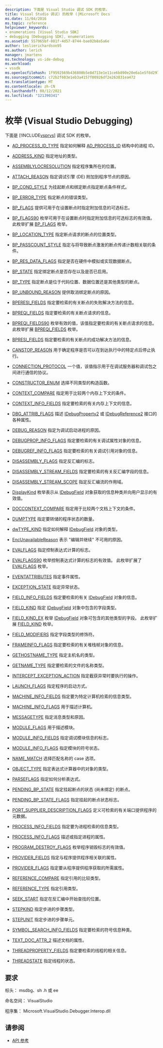 ```yaml
---
description: 下面是 Visual Studio 调试 SDK 的枚举。
title: Visual Studio 调试) 的枚举 (|Microsoft Docs
ms.date: 11/04/2016
ms.topic: reference
helpviewer_keywords:
- enumerations [Visual Studio SDK]
- debugging [Debugging SDK], enumerations
ms.assetid: 557065bf-081f-4d57-8744-bae02b8a5a6e
author: leslierichardson95
ms.author: lerich
manager: jmartens
ms.technology: vs-ide-debug
ms.workload:
- vssdk
ms.openlocfilehash: 1f9592569b436808b5e8d713e1e11ce6b890e20e6a1e5f8d2972d8173cc97b77
ms.sourcegitcommit: c72b2f603e1eb3a4157f00926df2e263831ea472
ms.translationtype: MT
ms.contentlocale: zh-CN
ms.lasthandoff: 08/12/2021
ms.locfileid: "121390341"
---
```

# <a name="enumerations-visual-studio-debugging"></a>枚举 (Visual Studio Debugging)
下面是 [!INCLUDE[vsprvs](../../../code-quality/includes/vsprvs_md.md)] 调试 SDK 的枚举。

- [AD_PROCESS_ID_TYPE](../../../extensibility/debugger/reference/ad-process-id-type.md) 指定如何解释 [AD_PROCESS_ID](../../../extensibility/debugger/reference/ad-process-id.md) 结构中的进程 ID。

- [ADDRESS_KIND](../../../extensibility/debugger/reference/address-kind.md) 指定地址的类型。

- [ASSEMBLYLOCRESOLUTION](../../../extensibility/debugger/reference/assemblylocresolution.md) 指定程序集所在的位置。

- [ATTACH_REASON](../../../extensibility/debugger/reference/attach-reason.md) 指定调试引擎 (DE) 附加到程序节点的原因。

- [BP_COND_STYLE](../../../extensibility/debugger/reference/bp-cond-style.md) 为挂起断点和绑定断点指定断点条件样式。

- [BP_ERROR_TYPE](../../../extensibility/debugger/reference/bp-error-type.md) 指定断点的错误类型。

- [BP_FLAGS](../../../extensibility/debugger/reference/bp-flags.md) 提供可用于在设置断点时指定附加信息的可选标志。

- [BP_FLAGS90](../../../extensibility/debugger/reference/bp-flags90.md) 枚举可用于在设置断点时指定附加信息的可选标志的有效值。 此枚举扩展 [BP_FLAGS](../../../extensibility/debugger/reference/bp-flags.md) 枚举。

- [BP_LOCATION_TYPE](../../../extensibility/debugger/reference/bp-location-type.md) 指定断点请求的断点的位置类型。

- [BP_PASSCOUNT_STYLE](../../../extensibility/debugger/reference/bp-passcount-style.md) 指定与将导致断点激发的断点传递计数相关联的条件。

- [BP_RES_DATA_FLAGS](../../../extensibility/debugger/reference/bp-res-data-flags.md) 指定是否在硬件中模拟或实现数据断点。

- [BP_STATE](../../../extensibility/debugger/reference/bp-state.md) 指定绑定断点是否存在以及是否已启用。

- [BP_TYPE](../../../extensibility/debugger/reference/bp-type.md) 指定断点是位于代码位置、数据位置还是其他类型的断点。

- [BP_UNBOUND_REASON](../../../extensibility/debugger/reference/bp-unbound-reason.md) 提供取消绑定断点的原因。

- [BPERESI_FIELDS](../../../extensibility/debugger/reference/bperesi-fields.md) 指定要检索的有关断点的失败解决方法的信息。

- [BPREQI_FIELDS](../../../extensibility/debugger/reference/bpreqi-fields.md) 指定要检索的有关断点请求的信息。

- [BPREQI_FIELDS90](../../../extensibility/debugger/reference/bpreqi-fields90.md) 枚举有效的值，该值指定要检索的有关断点请求的信息。 此枚举扩展 [BPREQI_FIELDS](../../../extensibility/debugger/reference/bpreqi-fields.md) 枚举。

- [BPRESI_FIELDS](../../../extensibility/debugger/reference/bpresi-fields.md) 指定要检索的有关断点的成功解决方法的信息。

- [CANSTOP_REASON](../../../extensibility/debugger/reference/canstop-reason.md) 用于确定程序是否可以在到达执行中的特定点后停止执行。

- [CONNECTION_PROTOCOL](../../../extensibility/debugger/reference/connection-protocol.md) 一个值，该值指示用于在调试服务器和调试包之间进行通信的协议。

- [CONSTRUCTOR_ENUM](../../../extensibility/debugger/reference/constructor-enum.md) 选择不同类型的构造函数。

- [CONTEXT_COMPARE](../../../extensibility/debugger/reference/context-compare.md) 指定用于比较两个内存上下文的条件。

- [CONTEXT_INFO_FIELDS](../../../extensibility/debugger/reference/context-info-fields.md) 指定要检索的有关内存上下文的信息。

- [DBG_ATTRIB_FLAGS](../../../extensibility/debugger/reference/dbg-attrib-flags.md) 描述 [IDebugProperty2](../../../extensibility/debugger/reference/idebugproperty2.md) 或 [IDebugReference2](../../../extensibility/debugger/reference/idebugreference2.md) 接口的各种属性。

- [DEBUG_REASON](../../../extensibility/debugger/reference/debug-reason.md) 指定为调试启动进程的原因。

- [DEBUGPROP_INFO_FLAGS](../../../extensibility/debugger/reference/debugprop-info-flags.md) 指定要检索的有关调试属性对象的信息。

- [DEBUGREF_INFO_FLAGS](../../../extensibility/debugger/reference/debugref-info-flags.md) 指定要检索的有关调试引用对象的信息。

- [DISASSEMBLY_FLAGS](../../../extensibility/debugger/reference/disassembly-flags.md) 指定反汇编的标志。

- [DISASSEMBLY_STREAM_FIELDS](../../../extensibility/debugger/reference/disassembly-stream-fields.md) 指定要检索的有关反汇编字段的信息。

- [DISASSEMBLY_STREAM_SCOPE](../../../extensibility/debugger/reference/disassembly-stream-scope.md) 指定反汇编流的作用域。

- [DisplayKind](../../../extensibility/debugger/reference/displaykind.md) 枚举表示从 [IDebugField](../../../extensibility/debugger/reference/idebugfield.md) 对象获取的信息种类并向用户显示的有效值。

- [DOCCONTEXT_COMPARE](../../../extensibility/debugger/reference/doccontext-compare.md) 指定用于比较两个文档上下文的条件。

- [DUMPTYPE](../../../extensibility/debugger/reference/dumptype.md) 指定要转储的程序状态的数量。

- [dwTYPE_KIND](../../../extensibility/debugger/reference/dwtype-kind.md) 指定如何解释 [IDebugField](../../../extensibility/debugger/reference/idebugfield.md) 对象的类型。

- [EncUnavailableReason](../../../extensibility/debugger/reference/encunavailablereason.md) 表示 "编辑并继续" 不可用的原因。

- [EVALFLAGS](../../../extensibility/debugger/reference/evalflags.md) 指定控制表达式计算的标志。

- [EVALFLAGS90](../../../extensibility/debugger/reference/evalflags90.md) 枚举控制表达式计算的标志的有效值。 此枚举扩展了 [EVALFLAGS](../../../extensibility/debugger/reference/evalflags.md) 枚举。

- [EVENTATTRIBUTES](../../../extensibility/debugger/reference/eventattributes.md) 指定事件属性。

- [EXCEPTION_STATE](../../../extensibility/debugger/reference/exception-state.md) 指定异常状态。

- [FIELD_INFO_FIELDS](../../../extensibility/debugger/reference/field-info-fields.md) 指定要检索的有关 [IDebugField](../../../extensibility/debugger/reference/idebugfield.md) 对象的信息。

- [FIELD_KIND](../../../extensibility/debugger/reference/field-kind.md) 指定 [IDebugField](../../../extensibility/debugger/reference/idebugfield.md) 对象中包含的字段类型。

- [FIELD_KIND_EX](../../../extensibility/debugger/reference/field-kind-ex.md) 枚举 [IDebugField](../../../extensibility/debugger/reference/idebugfield.md) 对象可包含的其他类型的字段。 此枚举扩展 [FIELD_KIND](../../../extensibility/debugger/reference/field-kind.md) 枚举。

- [FIELD_MODIFIERS](../../../extensibility/debugger/reference/field-modifiers.md) 指定字段类型的修饰符。

- [FRAMEINFO_FLAGS](../../../extensibility/debugger/reference/frameinfo-flags.md) 指定要检索的有关堆栈帧对象的信息。

- [GETHOSTNAME_TYPE](../../../extensibility/debugger/reference/gethostname-type.md) 指定主机名的类型。

- [GETNAME_TYPE](../../../extensibility/debugger/reference/getname-type.md) 指定要检索的文件的名称类型。

- [INTERCEPT_EXCEPTION_ACTION](../../../extensibility/debugger/reference/intercept-exception-action.md) 指定截获异常时要执行的操作。

- [LAUNCH_FLAGS](../../../extensibility/debugger/reference/launch-flags.md) 指定程序的启动方式。

- [MACHINE_INFO_FIELDS](../../../extensibility/debugger/reference/machine-info-fields.md) 指定要为特定计算机检索的信息类型。

- [MACHINE_INFO_FLAGS](../../../extensibility/debugger/reference/machine-info-flags.md) 用于描述计算机。

- [MESSAGETYPE](../../../extensibility/debugger/reference/messagetype.md) 指定消息类型和原因。

- [MODULE_FLAGS](../../../extensibility/debugger/reference/module-flags.md) 用于描述模块。

- [MODULE_INFO_FIELDS](../../../extensibility/debugger/reference/module-info-fields.md) 指定调试模块信息的标志。

- [MODULE_INFO_FLAGS](../../../extensibility/debugger/reference/module-info-flags.md) 指定模块的符号状态。

- [NAME_MATCH](../../../extensibility/debugger/reference/name-match.md) 选择匹配名称的 case 选项。

- [OBJECT_TYPE](../../../extensibility/debugger/reference/object-type.md) 指定表达式计算器中的对象的类型。

- [PARSEFLAGS](../../../extensibility/debugger/reference/parseflags.md) 指定如何分析表达式。

- [PENDING_BP_STATE](../../../extensibility/debugger/reference/pending-bp-state.md) 指定挂起断点的状态 (尚未绑定) 的断点。

- [PENDING_BP_STATE_FLAGS](../../../extensibility/debugger/reference/pending-bp-state-flags.md) 指定挂起的断点状态标志。

- [PORT_SUPPLIER_DESCRIPTION_FLAGS](../../../extensibility/debugger/reference/port-supplier-description-flags.md) 定义可检索的有关端口提供程序的元数据。

- [PROCESS_INFO_FIELDS](../../../extensibility/debugger/reference/process-info-fields.md) 指定要为进程检索的信息类型。

- [PROCESS_INFO_FLAGS](../../../extensibility/debugger/reference/process-info-flags.md) 描述或指定进程的属性。

- [PROGRAM_DESTROY_FLAGS](../../../extensibility/debugger/reference/program-destroy-flags.md) 枚举程序销毁标志的有效值。

- [PROVIDER_FIELDS](../../../extensibility/debugger/reference/provider-fields.md) 指定与程序提供程序相关联的属性。

- [PROVIDER_FLAGS](../../../extensibility/debugger/reference/provider-flags.md) 指定要从程序提供程序获取的所需属性。

- [REFERENCE_COMPARE](../../../extensibility/debugger/reference/reference-compare.md) 指定引用的比较类型。

- [REFERENCE_TYPE](../../../extensibility/debugger/reference/reference-type.md) 指定引用类型。

- [SEEK_START](../../../extensibility/debugger/reference/seek-start.md) 指定在反汇编中开始查找的位置。

- [STEPKIND](../../../extensibility/debugger/reference/stepkind.md) 指定步进的步骤类型。

- [STEPUNIT](../../../extensibility/debugger/reference/stepunit.md) 指定步进的步骤单元。

- [SYMBOL_SEARCH_INFO_FIELDS](../../../extensibility/debugger/reference/symbol-search-info-fields.md) 指定要检索的符号信息种类。

- [TEXT_DOC_ATTR_2](../../../extensibility/debugger/reference/text-doc-attr-2.md) 描述文档的属性。

- [THREADPROPERTY_FIELDS](../../../extensibility/debugger/reference/threadproperty-fields.md) 指定要检索的线程的相关信息。

- [THREADSTATE](../../../extensibility/debugger/reference/threadstate.md) 指定线程的状态。

## <a name="requirements"></a>要求
 标头： msdbg、sh .h 或 ee

 命名空间： VisualStudio

 程序集： Microsoft.VisualStudio.Debugger.Interop.dll

## <a name="see-also"></a>请参阅
- [API 参考](../../../extensibility/debugger/reference/api-reference-visual-studio-debugging.md)
